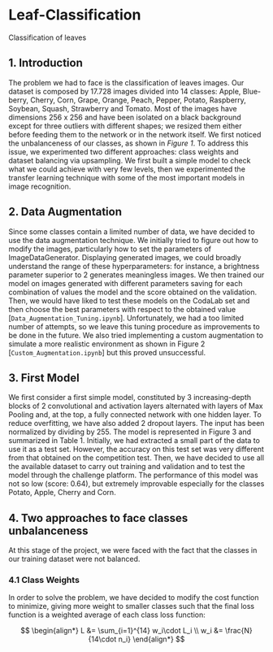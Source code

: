# Leaf-Classification
Classification of leaves

## 1. Introduction
The problem we had to face is the classification of leaves images. Our dataset is composed by 17.728 images divided into 14 classes: Apple, Blue- berry, Cherry, Corn, Grape, Orange, Peach, Pepper, Potato, Raspberry, Soybean, Squash, Strawberry and Tomato. Most of the images have dimensions 256 x 256 and have been isolated on a black background except for three outliers with different shapes; we resized them either before feeding them to the network or in the network itself. We first noticed the unbalanceness of our classes, as shown in *Figure 1*. To address this issue, we experimented two different approaches: class weights and dataset balancing via upsampling. We first built a simple model to check what we could achieve with very few levels, then we experimented the transfer learning technique with some of the most important models in image recognition.

## 2. Data Augmentation
Since some classes contain a limited number of data, we have decided to use the data augmentation technique. We initially tried to figure out how to modify the images, particularly how to set the parameters of ImageDataGenerator. Displaying generated images, we could broadly understand the range of these hyperparameters: for instance, a brightness parameter superior to 2 generates meaningless images.
We then trained our model on images generated with different parameters saving for each combination of values the model and the score obtained on the validation. Then, we would have liked to test these models on the CodaLab set and then choose the best parameters with respect to the obtained value [`Data_Augmentation_Tuning.ipynb`]. Unfortunately, we had a too limited number of attempts, so we leave this tuning procedure as improvements to be done in the future.
We also tried implementing a custom augmentation to simulate a more realistic environment as shown in Figure 2 [`Custom_Augmentation.ipynb`] but this proved unsuccessful.

## 3. First Model

We first consider a first simple model, constituted by 3 increasing-depth blocks of 2 convolutional and activation layers alternated with layers of Max Pooling and, at the top, a fully connected network with one hidden layer. To reduce overfitting, we have also added 2 dropout layers. The input has been normalized by dividing by 255. The model is represented in Figure 3 and summarized in Table 1.
Initially, we had extracted a small part of the data to use it as a test set. However, the accuracy on this test set was very different from that obtained on the competition test. Then, we have decided to use all the available dataset to carry out training and validation and to test the model through the challenge platform. The performance of this model was not so low (score: 0.64), but extremely improvable especially for the classes Potato, Apple, Cherry and Corn.

## 4. Two approaches to face classes unbalanceness
At this stage of the project, we were faced with the fact that the classes in our training dataset were not balanced.

### 4.1 Class Weights

In order to solve the problem, we have decided to modify the cost function to minimize, giving more weight to smaller classes such that the final loss function is a weighted average of each class loss function:

$$
\begin{align*}
    L &= \sum_{i=1}^{14} w_i\cdot L_i \\
    w_i &= \frac{N}{14\cdot n_i}  
\end{align*}
$$

